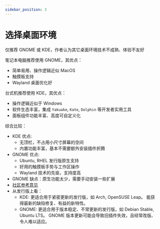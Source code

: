 ```yaml
---
sidebar_position: 3
---
```


# 选择桌面环境

仅推荐 GNOME 或 KDE，作者认为其它桌面环境技术不成熟、体验不友好

笔记本电脑推荐使用 GNOME，其优点：

- 简单易用、操作逻辑近似 MacOS
- 触摸板支持
- Wayland 桌面优化好

台式机推荐使用 KDE，其优点：

- 操作逻辑近似于 Windows
- 软件生态丰富，集成 `Yakuake`, `Kate`, `Dolphin` 等开发者实用工具
- 面板组件功能丰富、高度可自定义化

综合比较：

<!--
基本概念：

- 顶栏 Panel
- 任务栏 Dash
- 概览视图 Overview
- 工作区 Workspace
 -->

- KDE 优点:
  - 无顶栏，不占用小尺寸屏幕的空间
  - 内置功能丰富，基本不需要额外安装插件折腾
- GNOME 优点:
  - Ubuntu, RHEL 发行版原生支持
  - 好用的触摸板手势与工作区操作
  - Wayland 技术的先驱，支持度高
- GNOME 缺点：原生功能太少，需要手动安装一些扩展
- [社区参考意见](https://www.toutiao.com/article/6770188534637658636/)
- 从发行版上看：
  - KDE:
    更适合用于紧密更新的发行版，如 Arch, OpenSUSE Leap。
    能获得最新的缺陷修复、有益的新特性。
  - GNOME:
    更适合用于版本稳定、不常更新的发行版，如 Debian Stable, Ubuntu LTS。
    GNOME 版本更新可能会导致旧插件失效，且经常改版、令人难以适应。
